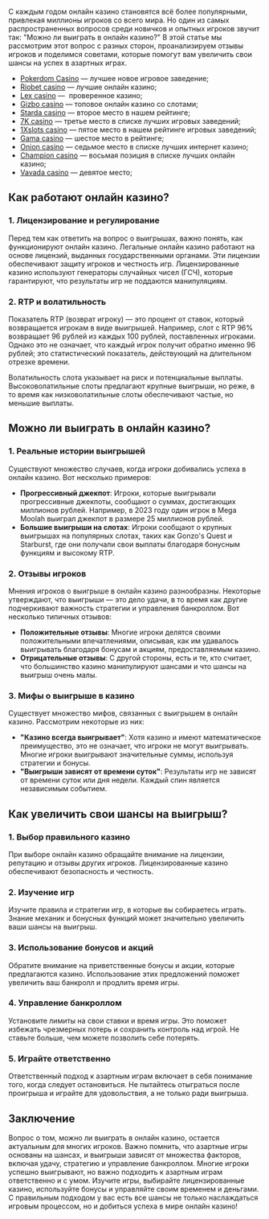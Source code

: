 С каждым годом онлайн казино становятся всё более популярными, привлекая миллионы игроков со всего мира. Но один из самых распространенных вопросов среди новичков и опытных игроков звучит так: "Можно ли выиграть в онлайн казино?" В этой статье мы рассмотрим этот вопрос с разных сторон, проанализируем отзывы игроков и поделимся советами, которые помогут вам увеличить свои шансы на успех в азартных играх.

* [Pokerdom Casino](https://brandplay.link/FwVc4f) — лучшее новое игровое заведение;
* [Riobet casino](https://brandplay.link/TnjsxFvH) — лучшие онлайн казино;
* [Lex casino](https://brandplay.link/VMqNXPFs) —  проверенное казино;
* [Gizbo casino](https://brandplay.link/rvzLrVLp) — топовое онлайн казино со слотами;
* [Starda casino](https://brandplay.link/HDcDrxLk) — второе место в нашем рейтинге;
* [7K casino](https://brandplay.link/dd46bNgD) — третье место в списке лучших игровых заведений;
* [1Xslots casino](https://brandplay.link/J2ZbqMPZ) — пятое место в нашем рейтинге игровых заведений;
* [Gama casino](https://brandplay.link/RD52jZbL) — шестое место в рейтинге;
* [Onion casino](https://brandplay.link/8LcS6Djb) — седьмое место в списке лучших интернет казино;
* [Champion casino](https://temon-gter.cfd/go/9n8?p56190p303844p3509t17502) — восьмая позиция в списке лучших онлайн казино;
* [Vavada casino](https://vavadapartner.pro/?promo=75590753-cc8b-4c4a-8d71-99b7a2293439-jud\&target=register) — девятое место;

## Как работают онлайн казино?

### 1. Лицензирование и регулирование

Перед тем как ответить на вопрос о выигрышах, важно понять, как функционируют онлайн казино. Легальные онлайн казино работают на основе лицензий, выданных государственными органами. Эти лицензии обеспечивают защиту игроков и честность игр. Лицензированные казино используют генераторы случайных чисел (ГСЧ), которые гарантируют, что результаты игр не поддаются манипуляциям.

### 2. RTP и волатильность

Показатель RTP (возврат игроку) — это процент от ставок, который возвращается игрокам в виде выигрышей. Например, слот с RTP 96% возвращает 96 рублей из каждых 100 рублей, поставленных игроками. Однако это не означает, что каждый игрок получит обратно именно 96 рублей; это статистический показатель, действующий на длительном отрезке времени.

Волатильность слота указывает на риск и потенциальные выплаты. Высоковолатильные слоты предлагают крупные выигрыши, но реже, в то время как низковолатильные слоты обеспечивают частые, но меньшие выплаты.

## Можно ли выиграть в онлайн казино?

### 1. Реальные истории выигрышей

Существуют множество случаев, когда игроки добивались успеха в онлайн казино. Вот несколько примеров:

* **Прогрессивный джекпот**: Игроки, которые выигрывали прогрессивные джекпоты, сообщают о суммах, достигающих миллионов рублей. Например, в 2023 году один игрок в Mega Moolah выиграл джекпот в размере 25 миллионов рублей.
* **Большие выигрыши на слотах**: Игроки сообщают о крупных выигрышах на популярных слотах, таких как Gonzo's Quest и Starburst, где они получали свои выплаты благодаря бонусным функциям и высокому RTP.

### 2. Отзывы игроков

Мнения игроков о выигрыше в онлайн казино разнообразны. Некоторые утверждают, что выигрыши — это дело удачи, в то время как другие подчеркивают важность стратегии и управления банкроллом. Вот несколько типичных отзывов:

* **Положительные отзывы**: Многие игроки делятся своими положительными впечатлениями, описывая, как им удавалось выигрывать благодаря бонусам и акциям, предоставляемым казино.
* **Отрицательные отзывы**: С другой стороны, есть и те, кто считает, что большинство казино манипулируют шансами и что шансы на выигрыш очень малы.

### 3. Мифы о выигрыше в казино

Существует множество мифов, связанных с выигрышем в онлайн казино. Рассмотрим некоторые из них:

* **"Казино всегда выигрывает"**: Хотя казино и имеют математическое преимущество, это не означает, что игроки не могут выигрывать. Многие игроки выигрывают значительные суммы, используя стратегии и бонусы.
* **"Выигрыши зависят от времени суток"**: Результаты игр не зависят от времени суток или дня недели. Каждый спин является независимым событием.

## Как увеличить свои шансы на выигрыш?

### 1. Выбор правильного казино

При выборе онлайн казино обращайте внимание на лицензии, репутацию и отзывы других игроков. Лицензированные казино обеспечивают безопасность и честность.

### 2. Изучение игр

Изучите правила и стратегии игр, в которые вы собираетесь играть. Знание механик и бонусных функций может значительно увеличить ваши шансы на выигрыш.

### 3. Использование бонусов и акций

Обратите внимание на приветственные бонусы и акции, которые предлагаются казино. Использование этих предложений поможет увеличить ваш банкролл и продлить время игры.

### 4. Управление банкроллом

Установите лимиты на свои ставки и время игры. Это поможет избежать чрезмерных потерь и сохранить контроль над игрой. Не ставьте больше, чем можете позволить себе потерять.

### 5. Играйте ответственно

Ответственный подход к азартным играм включает в себя понимание того, когда следует остановиться. Не пытайтесь отыграться после проигрыша и играйте для удовольствия, а не только ради выигрыша.

## Заключение

Вопрос о том, можно ли выиграть в онлайн казино, остается актуальным для многих игроков. Важно помнить, что азартные игры основаны на шансах, и выигрыши зависят от множества факторов, включая удачу, стратегию и управление банкроллом. Многие игроки успешно выигрывают, но важно подходить к азартным играм ответственно и с умом. Изучите игры, выбирайте лицензированные казино, используйте бонусы и управляйте своим временем и деньгами. С правильным подходом у вас есть все шансы не только наслаждаться игровым процессом, но и добиться успеха в мире онлайн казино!
